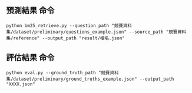 ## 預測結果 命令
```shell
python bm25_retrieve.py --question_path "競賽資料集/dataset/preliminary/questions_example.json" --source_path "競賽資料集/reference" --output_path "result/檔名.json"
```

## 評估結果 命令
```shell
python eval.py --ground_truth_path "競賽資料集/dataset/preliminary/ground_truths_example.json" --output_path "XXXX.json"
```
